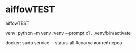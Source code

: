 # aiffowTEST
aiffowTEST

venv:
python -m venv .venv --prompt x1 
. .venv/bin/activate

docker:
 sudo service --status-all  #статус контейнеров